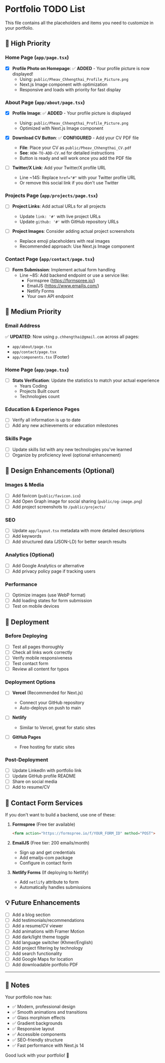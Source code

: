 # Portfolio TODO List

This file contains all the placeholders and items you need to customize in your portfolio.

## 🎯 High Priority

### Home Page (`app/page.tsx`)
- [x] **Profile Photo on Homepage**: ✅ **ADDED** - Your profile picture is now displayed!
  - Using: `public/Pheav_Chhengthai_Profile_Picture.png`
  - Next.js Image component with optimization
  - Responsive and loads with priority for fast display

### About Page (`app/about/page.tsx`)
- [x] **Profile Image**: ✅ **ADDED** - Your profile picture is displayed
  - Using: `public/Pheav_Chhengthai_Profile_Picture.png`
  - Optimized with Next.js Image component
  
- [x] **Download CV Button**: ✅ **CONFIGURED** - Add your CV PDF file
  - **File**: Place your CV as `public/Pheav_Chhengthai_CV.pdf`
  - **See**: `HOW-TO-ADD-CV.md` for detailed instructions
  - Button is ready and will work once you add the PDF file

- [ ] **Twitter/X Link**: Add your Twitter/X profile URL
  - Line ~145: Replace `href="#"` with your Twitter profile URL
  - Or remove this social link if you don't use Twitter

### Projects Page (`app/projects/page.tsx`)
- [ ] **Project Links**: Add actual URLs for all projects
  - Update `link: '#'` with live project URLs
  - Update `github: '#'` with GitHub repository URLs
  
- [ ] **Project Images**: Consider adding actual project screenshots
  - Replace emoji placeholders with real images
  - Recommended approach: Use Next.js Image component

### Contact Page (`app/contact/page.tsx`)
- [ ] **Form Submission**: Implement actual form handling
  - Line ~85: Add backend endpoint or use a service like:
    - Formspree (https://formspree.io/)
    - EmailJS (https://www.emailjs.com/)
    - Netlify Forms
    - Your own API endpoint

## 📝 Medium Priority

### Email Address
✅ **UPDATED**: Now using `p.chhengthai@gmail.com` across all pages:
  - `app/about/page.tsx`
  - `app/contact/page.tsx`
  - `app/components.tsx` (Footer)

### Home Page (`app/page.tsx`)
- [ ] **Stats Verification**: Update the statistics to match your actual experience
  - Years Coding
  - Projects Built count
  - Technologies count

### Education & Experience Pages
- [ ] Verify all information is up to date
- [ ] Add any new achievements or education milestones

### Skills Page
- [ ] Update skills list with any new technologies you've learned
- [ ] Organize by proficiency level (optional enhancement)

## 🎨 Design Enhancements (Optional)

### Images & Media
- [ ] Add favicon (`public/favicon.ico`)
- [ ] Add Open Graph image for social sharing (`public/og-image.png`)
- [ ] Add project screenshots to `/public/projects/`

### SEO
- [ ] Update `app/layout.tsx` metadata with more detailed descriptions
- [ ] Add keywords
- [ ] Add structured data (JSON-LD) for better search results

### Analytics (Optional)
- [ ] Add Google Analytics or alternative
- [ ] Add privacy policy page if tracking users

### Performance
- [ ] Optimize images (use WebP format)
- [ ] Add loading states for form submission
- [ ] Test on mobile devices

## 🚀 Deployment

### Before Deploying
- [ ] Test all pages thoroughly
- [ ] Check all links work correctly
- [ ] Verify mobile responsiveness
- [ ] Test contact form
- [ ] Review all content for typos

### Deployment Options
- [ ] **Vercel** (Recommended for Next.js)
  - Connect your GitHub repository
  - Auto-deploys on push to main
  
- [ ] **Netlify**
  - Similar to Vercel, great for static sites
  
- [ ] **GitHub Pages**
  - Free hosting for static sites

### Post-Deployment
- [ ] Update LinkedIn with portfolio link
- [ ] Update GitHub profile README
- [ ] Share on social media
- [ ] Add to resume/CV

## 📧 Contact Form Services

If you don't want to build a backend, use one of these:

1. **Formspree** (Free tier available)
   ```html
   <form action="https://formspree.io/f/YOUR_FORM_ID" method="POST">
   ```

2. **EmailJS** (Free tier: 200 emails/month)
   - Sign up and get credentials
   - Add emailjs-com package
   - Configure in contact form

3. **Netlify Forms** (If deploying to Netlify)
   - Add `netlify` attribute to form
   - Automatically handles submissions

## 💡 Future Enhancements

- [ ] Add a blog section
- [ ] Add testimonials/recommendations
- [ ] Add a resume/CV viewer
- [ ] Add animations with Framer Motion
- [ ] Add dark/light theme toggle
- [ ] Add language switcher (Khmer/English)
- [ ] Add project filtering by technology
- [ ] Add search functionality
- [ ] Add Google Maps for location
- [ ] Add downloadable portfolio PDF

---

## 🎉 Notes

Your portfolio now has:
- ✅ Modern, professional design
- ✅ Smooth animations and transitions
- ✅ Glass morphism effects
- ✅ Gradient backgrounds
- ✅ Responsive layout
- ✅ Accessible components
- ✅ SEO-friendly structure
- ✅ Fast performance with Next.js 14

Good luck with your portfolio! 🚀
